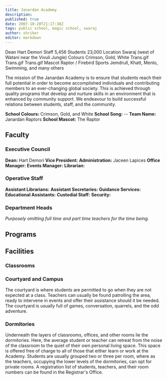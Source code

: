 ```yaml
---
title: Janardan Academy
description:
published: true
date: 2007-10-20T21:17:38Z
tags: public school, magic school, swaraj
author: shriker
editor: markdown
---
```


Dean 	Hart Demori
Staff 	5,456
Students 	23,000
Location 	Swaraj (west of Watani near the Vivuli Jungle)
Colours 	Crimson, Gold, White Trans.gif Trans.gif Trans.gif
Mascot 	Raptor / Firebird
Sports 	Jemdrull, Khatt, Menlo, Swimming, and many others 

The mission of the Janardan Academy is to ensure that students reach their full potential in order to become accomplished individuals and contributing members to an ever-changing global society. This is achieved through quality programs that develop and nurture skills in an environment that is enhanced by community support. We endeavour to build successful relations between students, staff, and the community.

**School Colours:** Crimson, Gold, and White
**School Song:** --
**Team Name:** Janardan Raptors
**School Mascot:** The Raptor

Faculty
-------

### Executive Council

**Dean:** Hart Demori
**Vice President:**
**Administration:** Jaceen Lapices
**Office Manager:**
**Events Manager:**
**Librarian:**

### Operative Staff

**Assistant Librarians:**
**Assistant Secretaries:**
**Guidance Services:**
**Educational Assistants:**
**Custodial Staff:**
**Security:**

### Department Heads

*Purposely omitting full time and part time teachers for the time being.*

Programs
--------

Facilities
----------

### Classrooms

### Courtyard and Campus

The courtyard is where students are permitted to go when they are not expected at a class. Teachers can usually be found patrolling the area, ready to intervene in events and offer their assistance should it be needed. The courtyard is usually full of games, conversation, quarrels, and the odd adventure.

### Dormitories

Underneath the layers of classrooms, offices, and other rooms lie the dormitories. Here, the average student or teacher can retreat from the noise of the classroom to the quiet of their own personal living space. This space is offered free of charge to all of those that either learn or work at the Academy. Students are usually grouped two or three per room, where as the teachers, occupying the lower levels of the dormitories, can opt for private rooms. A registration list of students, teachers, and their room numbers can be found in the Registrar's Office.